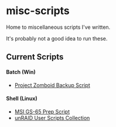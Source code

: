 # misc-scripts

Home to miscellaneous scripts I've written.

It's probably not a good idea to run these.

## Current Scripts
#### Batch (Win)
- [Project Zomboid Backup Script](https://github.com/mrchrisneal/misc-scripts/blob/main/batch/zomboid "Project Zomboid Backup Script")

#### Shell (Linux)
- [MSI GS-65 Prep Script](https://github.com/mrchrisneal/misc-scripts/blob/main/shell/gs-65 "MSI GS-65 Prep Script")
- [unRAID User Scripts Collection](https://github.com/mrchrisneal/shellshack "ShellShack (unRAID User Scripts Collection)")
